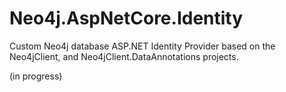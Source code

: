 # Neo4j.AspNetCore.Identity
Custom Neo4j database ASP.NET Identity Provider based on the Neo4jClient, and Neo4jClient.DataAnnotations projects.

(in progress)
